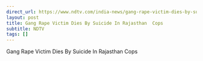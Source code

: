 ```yaml
---
direct_url: https://www.ndtv.com/india-news/gang-rape-victim-dies-by-suicide-in-rajasthan-cops-5383023
layout: post
title: Gang Rape Victim Dies By Suicide In Rajasthan  Cops
subtitle: NDTV
tags: []
---
```


Gang Rape Victim Dies By Suicide In Rajasthan  Cops
